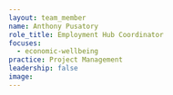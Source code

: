 ```yaml
---
layout: team_member
name: Anthony Pusatory
role_title: Employment Hub Coordinator
focuses:
  - economic-wellbeing
practice: Project Management
leadership: false
image:
---
```


